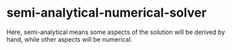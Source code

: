 # semi-analytical-numerical-solver
Here, semi-analytical means some aspects of the solution will be derived by hand, while other aspects
will be numerical.
